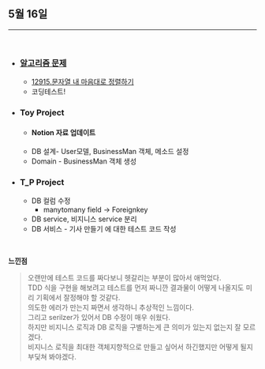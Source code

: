 ## 5월 16일

***

<br>

* ### __[알고리즘 문제](https://github.com/CureLatte/Bae_joonHub.git)__
  * [12915.문자열 내 마음대로 정렬하기](https://github.com/CureLatte/Bae_joonHub/tree/main/%ED%94%84%EB%A1%9C%EA%B7%B8%EB%9E%98%EB%A8%B8%EC%8A%A4/lv1/12915.%E2%80%85%EB%AC%B8%EC%9E%90%EC%97%B4%E2%80%85%EB%82%B4%E2%80%85%EB%A7%88%EC%9D%8C%EB%8C%80%EB%A1%9C%E2%80%85%EC%A0%95%EB%A0%AC%ED%95%98%EA%B8%B0)
  * 코딩테스트!
  
* ### Toy Project
  * #### Notion 자료 업데이트
  * DB 설계- User모델, BusinessMan 객체, 메소드 설정
  * Domain - BusinessMan 객체 생성

* ### T_P Project
  * DB 컬럼 수정 
    * manytomany field -> Foreignkey
  * DB service, 비지니스 service 분리
  * DB 서비스 - 기사 만들기 에 대한 테스트 코드 작성 

<br>

__느낀점__
> 오랜만에 테스트 코드를 짜다보니 헷갈리는 부분이 많아서 애먹었다.   
> TDD 식을 구현을 해보려고 테스트를 먼저 짜니깐 결과물이 어떻게 나올지도 미리 기획에서 
> 잘정해야 할 것같다.   
> 의도한 에러가 만는지 짜면서 생각하니 추상적인 느낌이다.   
> 그리고 serilzer가 있어서 DB 수정이 매우 쉬웠다.   
> 하지만 비지니스 로직과 DB 로직을 구별하는게 
> 큰 의미가 있는지 없는지 잘 모르겠다.   
>   비지니스 로직을 최대한 객체지향적으로 만들고 싶어서 하긴했지만 
> 어떻게 될지 부딫쳐 봐야겠다. 